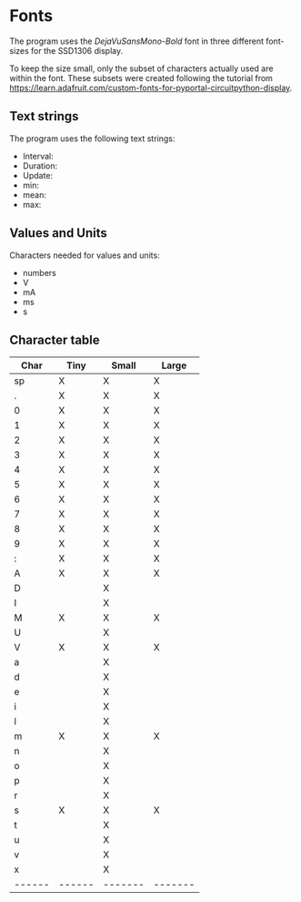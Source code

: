 Fonts
=====

The program uses the *DejaVuSansMono-Bold* font in three different
font-sizes for the SSD1306 display.

To keep the size small, only the subset of characters actually used
are within the font. These subsets were created following the
tutorial from
<https://learn.adafruit.com/custom-fonts-for-pyportal-circuitpython-display>.


Text strings
------------

The program uses the following text strings:

  - Interval:
  - Duration:
  - Update:
  - min:
  - mean:
  - max:


Values and Units
----------------

Characters needed for values and units:

  - numbers
  - V
  - mA
  - ms
  - s

Character table
---------------

| Char | Tiny | Small | Large |
|------|------|-------|-------|
| sp   |   X  |   X   |   X   |
| .    |   X  |   X   |   X   |
| 0    |   X  |   X   |   X   |
| 1    |   X  |   X   |   X   |
| 2    |   X  |   X   |   X   |
| 3    |   X  |   X   |   X   |
| 4    |   X  |   X   |   X   |
| 5    |   X  |   X   |   X   |
| 6    |   X  |   X   |   X   |
| 7    |   X  |   X   |   X   |
| 8    |   X  |   X   |   X   |
| 9    |   X  |   X   |   X   |
| :    |   X  |   X   |   X   |
| A    |   X  |   X   |   X   |
| D    |      |   X   |       |
| I    |      |   X   |       |
| M    |   X  |   X   |   X   |
| U    |      |   X   |       |
| V    |   X  |   X   |   X   |
| a    |      |   X   |       |
| d    |      |   X   |       |
| e    |      |   X   |       |
| i    |      |   X   |       |
| l    |      |   X   |       |
| m    |   X  |   X   |   X   |
| n    |      |   X   |       |
| o    |      |   X   |       |
| p    |      |   X   |       |
| r    |      |   X   |       |
| s    |   X  |   X   |   X   |
| t    |      |   X   |       |
| u    |      |   X   |       |
| v    |      |   X   |       |
| x    |      |   X   |       |
|------|------|-------|-------|

